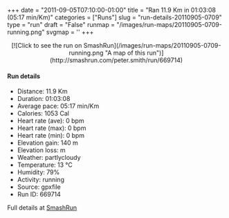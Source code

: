 +++
date = "2011-09-05T07:10:00-01:00"
title = "Ran 11.9 Km in 01:03:08 (05:17 min/Km)"
categories = ["Runs"]
slug = "run-details-20110905-0709"
type = "run"
draft = "False"
runmap = "/images/run-maps/20110905-0709-running.png"
svgmap = '<polyline points="80 70, 82 70, 81 68, 82 67, 100 63, 99 50, 91 50, 87 49, 79 47, 75 47, 69 45, 63 40, 55 36, 53 34, 41 22, 37 19, 31 14, 27 12, 34 16, 46 28, 50 30, 56 37, 55 44, 53 46, 53 48, 55 53, 53 58, 57 64, 53 65, 46 66, 43 67, 37 67, 37 71, 36 73, 34 74, 24 74, 15 76, 13 72, 2 73, 0 76, 0 78, 2 81, 9 86, 27 88, 31 85, 49 85, 50 81, 52 78, 52 74, 53 73, 72 71, 81 68, 82 69, 81 70">'
+++



<!--more-->

<center>
[![Click to see the run on SmashRun](/images/run-maps/20110905-0709-running.png "A map of this run")](http://smashrun.com/peter.smith/run/669714)
</center>

#### Run details

* Distance: 11.9 Km
* Duration: 01:03:08
* Average pace: 05:17 min/Km
* Calories: 1053 Cal
* Heart rate (ave): 0 bpm
* Heart rate (max): 0 bpm
* Heart rate (min): 0 bpm
* Elevation gain: 140 m
* Elevation loss:  m
* Weather: partlycloudy
* Temperature: 13 &deg;C
* Humidity: 79%
* Activity: running
* Source: gpxfile
* Run ID: 669714

Full details at [SmashRun](http://smashrun.com/peter.smith/run/669714)